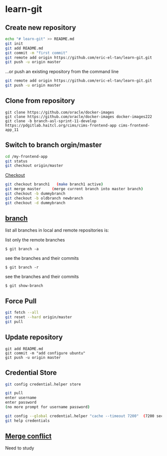 # learn-git

## Create new repository
```bash
echo "# learn-git" >> README.md
git init
git add README.md
git commit -m "first commit"
git remote add origin https://github.com/eric-el-tan/learn-git.git
git push -u origin master
```
                
…or push an existing repository from the command line
```bash
git remote add origin https://github.com/eric-el-tan/learn-git.git
git push -u origin master
```

## Clone from repository
```
git clone https://github.com/oracle/docker-images
git clone https://github.com/oracle/docker-images docker-images222
git clone -b branch-asl-sprint-11-develop https://pdgitlab.haitcl.org/cims/cims-frontend-app cims-frontend-app_11
```

## Switch to branch orgin/master
```bash
cd /my-frontend-app
git status
git checkout origin/master
```
[Checkout](https://www.atlassian.com/git/tutorials/using-branches/git-checkout)
```bash
git checkout branch1   (make branch1 active)
git merge master     (merge current branch into master branch)
git checkout -b dummybranch
git checkout -b oldbranch newbranch
git checkout -d dummybranch
```

## [branch](https://www.jquery-az.com/list-branches-git)
list all branches in local and remote repositories is:

list only the remote branches
```
$ git branch -a
```
see the branches and their commits
```
$ git branch -r
```
see the branches and their commits
```
$ git show-branch
```

## Force Pull
```bash
git fetch --all
git reset --hard origin/master
git pull
```

## Update repository
```
git add README.md
git commit -m "add configure ubuntu"
git push -u origin master
```

## Credential Store
```bash
git config credential.helper store

git pull
enter username
enter password
(no more prompt for username password)

git config --global credential.helper "cache --timeout 7200"  (7200 seconds = 2 hr) 
git help credentials
```

## [Merge conflict](https://www.atlassian.com/git/tutorials/using-branches/merge-conflicts)
Need to study
